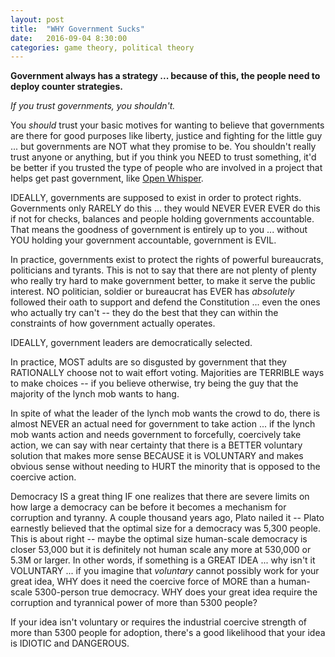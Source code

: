 ```yaml
---
layout: post
title:  "WHY Government Sucks"
date:   2016-09-04 8:30:00
categories: game theory, political theory
---
```

**Government always has a strategy ... because of this, the people need to deploy counter strategies.**   

*If you trust governments, you shouldn't.* 

You *should* trust your basic motives for wanting to believe that governments are there for good purposes like liberty, justice and fighting for the little guy ... but governments are NOT what they promise to be.  You shouldn't really trust anyone or anything, but if you think you NEED to trust something, it'd be better if you trusted the type of people who are involved in a project that helps get past government, like [Open Whisper](https://github.com/whispersystems/).  

IDEALLY, governments are supposed to exist in order to protect rights. Governments only RARELY do this ... they would NEVER EVER EVER do this if not for checks, balances and people holding governments accountable.  That means the goodness of government is entirely up to you ... without YOU holding your government accountable, government is EVIL.

In practice, governments exist to protect the rights of powerful bureaucrats, politicians and tyrants. This is not to say that there are not plenty of plenty who really try hard to make government better, to make it serve the public interest.  NO politician, soldier or bureaucrat has EVER has *absolutely* followed their oath to support and defend the Constitution ... even the ones who actually try can't -- they do the best that they can within the constraints of how government actually operates.

IDEALLY, government leaders are democratically selected.

In practice, MOST adults are so disgusted by government that they RATIONALLY choose not to wait effort voting. Majorities are TERRIBLE ways to make choices -- if you believe otherwise, try being the guy that the majority of the lynch mob wants to hang.

In spite of what the leader of the lynch mob wants the crowd to do, there is almost NEVER an actual need for government to take action ... if the lynch mob wants action and needs government to forcefully, coercively take action, we can say with near certainty that there is a BETTER voluntary solution that makes more sense BECAUSE it is VOLUNTARY and makes obvious sense without needing to HURT the minority that is opposed to the coercive action.  

Democracy IS a great thing IF one realizes that there are severe limits on how large a democracy can be before it becomes a mechanism for corruption and tyranny.  A couple thousand years ago, Plato nailed it -- Plato earnestly believed that the optimal size for a democracy was 5,300 people.  This is about right -- maybe the optimal size human-scale democracy is closer 53,000 but it is definitely not human scale any more at 530,000 or 5.3M or larger.  In other words, if something is a GREAT IDEA ... why isn't it VOLUNTARY ... if you imagine that *voluntary* cannot possibly work for your great idea, WHY does it need the coercive force of MORE than a human-scale 5300-person true democracy.  WHY does your great idea require the corruption and tyrannical power of more than 5300 people?  

If your idea isn't voluntary or requires the industrial coercive strength of more than 5300 people for adoption, there's a good likelihood that your idea is IDIOTIC and DANGEROUS.
